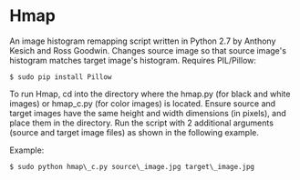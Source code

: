 Hmap
====

An image histogram remapping script written in Python 2.7 by Anthony Kesich and Ross Goodwin. Changes source image so that source image's histogram matches target image's histogram. Requires PIL/Pillow:

    $ sudo pip install Pillow

To run Hmap, cd into the directory where the hmap.py (for black and white images) or hmap_c.py (for color images) is located. Ensure source and target images have the same height and width dimensions (in pixels), and place them in the directory. Run the script with 2 additional arguments (source and target image files) as shown in the following example.

Example:

    $ sudo python hmap\_c.py source\_image.jpg target\_image.jpg
